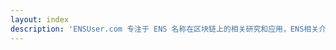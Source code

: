 ```yaml
---
layout: index
description: 'ENSUser.com 专注于 ENS 名称在区块链上的相关研究和应用，ENS相关介绍、注册与管理教程、中文文档、合约解读，以及ENS的其他相关研究。'
---
```


